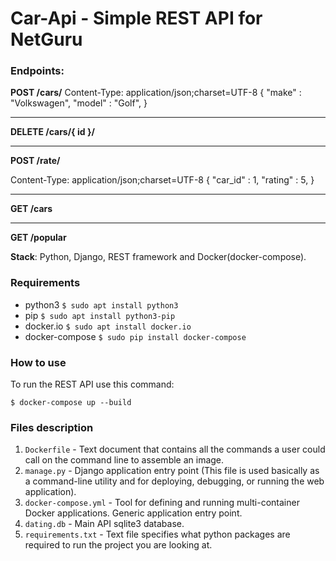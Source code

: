# Car-Api - Simple REST API for NetGuru

### Endpoints:

**POST /cars/**
Content-Type: application/json;charset=UTF-8
{
  "make" : "Volkswagen",
  "model" : "Golf",
}

-------------------------------------------------------------

**DELETE /cars/{  id }/**

-------------------------------------------------------------

**POST /rate/**

Content-Type: application/json;charset=UTF-8
{
  "car_id" : 1,
  "rating" : 5,
}

-------------------------------------------------------------

**GET /cars**

-------------------------------------------------------------

**GET /popular**


**Stack**:
Python, Django, REST framework and Docker(docker-compose).


### Requirements
- python3 ```$ sudo apt install python3```
- pip ```$ sudo apt install python3-pip```
- docker.io ```$ sudo apt install docker.io```
- docker-compose ```$ sudo pip install docker-compose```


### How to use
To run the REST API use this command:
```
$ docker-compose up --build
```


### Files description
1. `Dockerfile` - Text document that contains all the commands a user could call on the command line to assemble an image.
2. `manage.py` - Django application entry point (This file is used basically as a command-line utility and for deploying, debugging, or running the web application).
3. `docker-compose.yml` - Tool for defining and running multi-container Docker applications. Generic application entry point.
3. `dating.db` - Main API sqlite3 database.
4. `requirements.txt` - Text file specifies what python packages are required to run the project you are looking at.